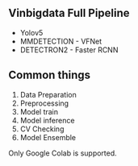## Vinbigdata Full Pipeline
* Yolov5 
* MMDETECTION - VFNet
* DETECTRON2 - Faster RCNN
## Common things

1. Data Preparation
2. Preprocessing
3. Model train
4. Model inference
5. CV Checking
6. Model Ensemble

Only Google Colab is supported.

